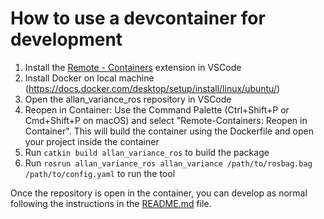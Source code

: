 # How to use a devcontainer for development

1. Install the [Remote - Containers](https://marketplace.visualstudio.com/items?itemName=ms-vscode-remote.remote-containers) extension in VSCode
2. Install Docker on local machine (https://docs.docker.com/desktop/setup/install/linux/ubuntu/)
3. Open the allan_variance_ros repository in VSCode
4. Reopen in Container: Use the Command Palette (Ctrl+Shift+P or Cmd+Shift+P on macOS) and select "Remote-Containers: Reopen in Container". This will build the container using the Dockerfile and open your project inside the container
5. Run `catkin build allan_variance_ros` to build the package
6. Run `rosrun allan_variance_ros allan_variance /path/to/rosbag.bag /path/to/config.yaml` to run the tool

Once the repository is open in the container, you can develop as normal following the instructions in the [README.md](../README.md) file.
